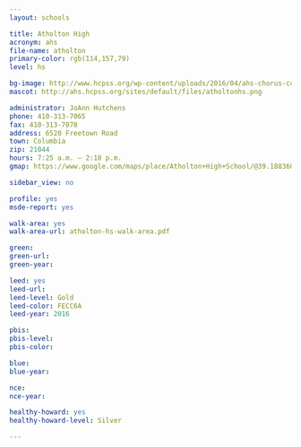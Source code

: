```yaml
---
layout: schools

title: Atholton High
acronym: ahs
file-name: atholton
primary-color: rgb(114,157,79)
level: hs

bg-image: http://www.hcpss.org/wp-content/uploads/2016/04/ahs-chorus-concert.jpg
mascot: http://ahs.hcpss.org/sites/default/files/atholtonhs.png

administrator: JoAnn Hutchens
phone: 410-313-7065
fax: 410-313-7078
address: 6520 Freetown Road
town: Columbia
zip: 21044
hours: 7:25 a.m. – 2:10 p.m.
gmap: https://www.google.com/maps/place/Atholton+High+School/@39.1883603,-76.8825817,17z/data=!3m1!4b1!4m2!3m1!1s0x89b7defb0aa07007:0x1ec6b27eb9cdd52f?hl=en

sidebar_view: no

profile: yes
msde-report: yes 

walk-area: yes
walk-area-url: atholton-hs-walk-area.pdf

green:
green-url:
green-year:

leed: yes
leed-url:
leed-level: Gold
leed-color: FECC6A
leed-year: 2016

pbis:
pbis-level:
pbis-color:

blue: 
blue-year:

nce:
nce-year:

healthy-howard: yes
healthy-howard-level: Silver

---
```

